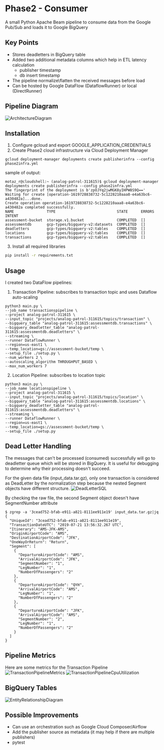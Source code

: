 # Phase2 - Consumer

A small Python Apache Beam  pipeline to consume data from the Google Pub/Sub and loads it to Google BigQuery

## Key Points
- Stores deadletters in BigQuery table
- Added two additional metadata columns which help in ETL latency calculation
    * publisher timestamp
    * db insert timestamp
- The pipeline normalize\flatten the received messages before load
- Can be hosted by Google DataFlow (DataflowRunner) or local (DirectRunner)

## Pipeline Diagram
![ArchitectureDiagram](images/PipelineDiagram.png)


## Installation

1. Configure gcloud and export GOOGLE_APPLICATION_CREDENTIALS
2. Create Phase2 cloud infrastructure via Cloud Deployment Manager
```ssh
gcloud deployment-manager deployments create publisherinfra --config phase2infra.yml
```
sample of output:
```ssh
motaz_r@cloudshell:~ (analog-patrol-311615)$ gcloud deployment-manager deployments create publisherinfra --config phase2infra.yml
The fingerprint of the deployment is b'zpOJYq2jwMGK8yIHPW8S9Q=='
Waiting for create [operation-1619728838732-5c1228210aaa8-e4a63bc6-a430482a]...done.
Create operation operation-1619728838732-5c1228210aaa8-e4a63bc6-a430482a completed successfully.
NAME               TYPE                            STATE      ERRORS  INTENT
assessment-bucket  storage.v1.bucket               COMPLETED  []
assessmentdb       gcp-types/bigquery-v2:datasets  COMPLETED  []
deadletters        gcp-types/bigquery-v2:tables    COMPLETED  []
locations          gcp-types/bigquery-v2:tables    COMPLETED  []
transactions       gcp-types/bigquery-v2:tables    COMPLETED  []
```
3. Install all required libraries

```sh
pip install -r requirements.txt
```

## Usage
I created two DataFlow pipelines:
1. Transaction Pipeline: subscribes to transaction topic and uses Dataflow auto-scaling
```ssh
python3 main.py \
--job_name transactionspipeline \
--project analog-patrol-311615 \
--input_topic "projects/analog-patrol-311615/topics/transaction" \
--bigquery_table "analog-patrol-311615:assessmentdb.transactions" \
--bigquery_deadletter_table "analog-patrol-311615:assessmentdb.deadletters" \
--streaming \
--runner DataflowRunner \
--region=us-east1 \
--temp_location=gs://assessment-bucket/temp \
--setup_file ./setup.py \
--num_workers 2 \
--autoscaling_algorithm THROUGHPUT_BASED \
--max_num_workers 7
```
2. Location Pipeline: subscribes to location topic
```ssh
python3 main.py \
--job_name locationspipeline \
--project analog-patrol-311615 \
--input_topic "projects/analog-patrol-311615/topics/location" \
--bigquery_table "analog-patrol-311615:assessmentdb.locations" \
--bigquery_deadletter_table "analog-patrol-311615:assessmentdb.deadletters" \
--streaming \
--runner DataflowRunner \
--region=us-east1 \
--temp_location=gs://assessment-bucket/temp \
--setup_file ./setup.py
```
## Dead Letter Handling
The messages that can't be processed (consumed) successfully will go to deadletter queue which will be stored in BigQuery. It is useful for debugging to determine why their processing doesn't succeed.

For the given data file (input_data.tar.gz), only one transaction is considered as DeadLetter by the normalization step because the nested Segment objects have different structure.
![DeadLetterSQL](images/DeadLetterSQL.png)

By checking the raw file, the second Segment object doesn't have SegmentNumber attribute 
```ssh
$ zgrep -a '3cead752-bfab-e911-a821-8111ee911e19' input_data.tar.gz|jq
{
  "UniqueId": "3cead752-bfab-e911-a821-8111ee911e19",
  "TransactionDateUTC": "2019-07-21 13:56:32.267 UTC",
  "Itinerary": "AMS-JFK-AMS",
  "OriginAirportCode": "AMS",
  "DestinationAirportCode": "JFK",
  "OneWayOrReturn": "Return",
  "Segment": [
    {
      "DepartureAirportCode": "AMS",
      "ArrivalAirportCode": "JFK",
      "SegmentNumber": "1",
      "LegNumber": "1",
      "NumberOfPassengers": "2"
    },
    {
      "DepartureAirportCode": "QYH",
      "ArrivalAirportCode": "AMS",
      "LegNumber": "1",
      "NumberOfPassengers": "2"
    },
    {
      "DepartureAirportCode": "JFK",
      "ArrivalAirportCode": "AMS",
      "SegmentNumber": "2",
      "LegNumber": "1",
      "NumberOfPassengers": "2"
    }
  ]
}

```

## Pipeline Metrics
Here are some metrics for the Transaction Pipeline
![TransactionPipelineMetrics](images/TransactionPipelineMetrics.png)
![TransactionPipelineCpuUtilization](images/TransactionPipelineCpuUtilization.png)


## BigQuery Tables
![EntityRelationshipDiagram](http://www.plantuml.com/plantuml/proxy?cache=no&src=https://raw.githubusercontent.com/motazalratta/de-assessments/main/Phase2/EntityRelationshipDiagram.iuml)

## Possible Improvements
- Can use an orchestration such as Google Cloud Composer/Airflow
- Add the publisher source as metadata (it may help if there are multiple publishers)
- pytest
